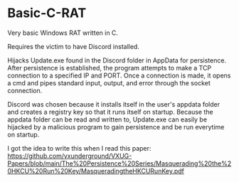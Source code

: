# Basic-C-RAT
Very basic Windows RAT written in C.

Requires the victim to have Discord installed.

Hijacks Update.exe found in the Discord folder in AppData for persistence.
After persistence is established, the program attempts to make a TCP connection to a specified IP and PORT.
Once a connection is made, it opens a cmd and pipes standard input, output, and error through the socket connection.

Discord was chosen because it installs itself in the user's appdata folder and creates a registry key so that it runs itself on startup.
Because the appdata folder can be read and written to, Update.exe can easily be hijacked by a malicious program to gain persistence and be run everytime on startup.

I got the idea to write this when I read this paper: 
https://github.com/vxunderground/VXUG-Papers/blob/main/The%20Persistence%20Series/Masquerading%20the%20HKCU%20Run%20Key/MasqueradingtheHKCURunKey.pdf
